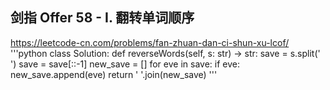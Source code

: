 ## 剑指 Offer 58 - I. 翻转单词顺序
https://leetcode-cn.com/problems/fan-zhuan-dan-ci-shun-xu-lcof/
'''python 
class Solution:
    def reverseWords(self, s: str) -> str:
        save = s.split(' ')
        save = save[::-1]
        new_save = []
        for eve in save:
            if eve:
                new_save.append(eve)
        return ' '.join(new_save)
'''
